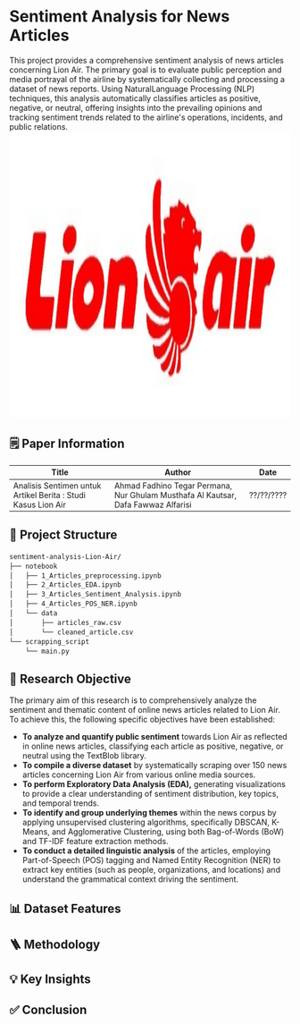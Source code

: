 # Sentiment Analysis for News Articles
This project provides a comprehensive sentiment analysis of news articles concerning Lion Air. The primary goal is to evaluate public perception and media portrayal of the airline by systematically collecting and processing a dataset of news reports. Using NaturalLanguage Processing (NLP) techniques, this analysis automatically classifies articles as positive, negative, or neutral, offering insights into the prevailing opinions and tracking sentiment trends related to the airline's operations, incidents, and public relations.
<br><img src="image/image.jpg" width="1024" height="512"><br>
## 🗒️ Paper Information
Title | Author | Date
---|---|---
Analisis Sentimen untuk Artikel Berita : Studi Kasus Lion Air | Ahmad Fadhino Tegar Permana, Nur Ghulam Musthafa Al Kautsar, Dafa Fawwaz Alfarisi | ??/??/????

## 📂 Project Structure
```bash
sentiment-analysis-Lion-Air/
├── notebook
│   ├── 1_Articles_preprocessing.ipynb
│   ├── 2_Articles_EDA.ipynb
│   ├── 3_Articles_Sentiment_Analysis.ipynb
│   ├── 4_Articles_POS_NER.ipynb
│   └── data
│       ├── articles_raw.csv
│       └── cleaned_article.csv
└── scrapping_script
    └── main.py
```

## 🎯 Research Objective
The primary aim of this research is to comprehensively analyze the sentiment and thematic content of online news articles related to Lion Air.
<br>
To achieve this, the following specific objectives have been established:
- **To analyze and quantify public sentiment** towards Lion Air as reflected in online news articles, classifying each article as positive, negative, or neutral using the TextBlob library.
- **To compile a diverse dataset** by systematically scraping over 150 news articles concerning Lion Air from various online media sources.
- **To perform Exploratory Data Analysis (EDA),** generating visualizations to provide a clear understanding of sentiment distribution, key topics, and temporal trends.
- **To identify and group underlying themes** within the news corpus by applying unsupervised clustering algorithms, specifically DBSCAN, K-Means, and Agglomerative Clustering, using both Bag-of-Words (BoW) and TF-IDF feature extraction methods.
- **To conduct a detailed linguistic analysis** of the articles, employing Part-of-Speech (POS) tagging and Named Entity Recognition (NER) to extract key entities (such as people, organizations, and locations) and understand the grammatical context driving the sentiment.

## 📊 Dataset Features

## 🪜 Methodology

## 💡 Key Insights

## ✅ Conclusion